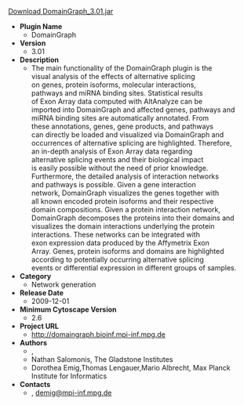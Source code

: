 <a href="DomainGraph_3.01.jar">Download DomainGraph_3.01.jar</a>

* __Plugin Name__
  * DomainGraph
* __Version__
  * 3.01
* __Description__
  * The main functionality of the DomainGraph plugin is the<br>visual analysis of the effects of alternative splicing<br>on genes, protein isoforms, molecular interactions,<br>pathways and miRNA binding sites. Statistical results<br>of Exon Array data computed with AltAnalyze can be<br>imported into DomainGraph and affected genes, pathways and<br>miRNA binding sites are automatically annotated. From<br>these annotations, genes, gene products, and pathways<br>can directly be loaded and visualized via DomainGraph and<br>occurrences of alternative splicing are highlighted. Therefore,<br> an in-depth analysis of Exon Array data regarding<br>alternative splicing events and their biological impact<br>is easily possible without the need of prior knowledge.<br>Furthermore, the detailed analysis of interaction networks<br>and pathways is possible. Given a gene interaction<br>network, DomainGraph visualizes the genes together with<br>all known encoded protein isoforms and their respective<br>domain compositions. Given a protein interaction network,<br>DomainGraph decomposes the proteins into their domains and<br>visualizes the domain interactions underlying the protein<br>interactions. These networks can be integrated with<br>exon expression data produced by the Affymetrix Exon<br>Array. Genes, protein isoforms and domains are highlighted<br>according to potentially occurring alternative splicing<br>events or differential expression in different groups of samples.
* __Category__
  * Network generation
* __Release Date__
  * 2009-12-01
* __Minimum Cytoscape Version__
  * 2.6
* __Project URL__
  * http://domaingraph.bioinf.mpi-inf.mpg.de
* __Authors__
  * , 
  * Nathan Salomonis, The Gladstone Institutes
  * Dorothea Emig,Thomas Lengauer,Mario Albrecht, Max Planck Institute for Informatics
* __Contacts__
  * , demig@mpi-inf.mpg.de
